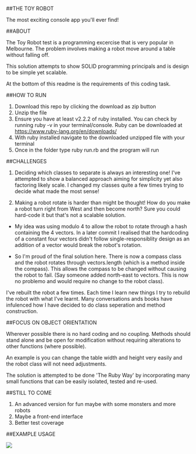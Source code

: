 ##THE TOY ROBOT

The most exciting console app you'll ever find!

##ABOUT

The Toy Robot test is a programming excercise that is very popular in Melbourne.
The problem involves making a robot move around a table without falling off.

This solution attempts to show SOLID programming principals and is design to be simple yet scalable.

At the bottom of this readme is the requirements of this coding task.

##HOW TO RUN

1. Download this repo by clicking the download as zip button
2. Unzip the file
4. Ensure you have at least v2.2.2 of ruby installed. You can check by running ruby -v in your terminal/console. Ruby can be downloaded at https://www.ruby-lang.org/en/downloads/
5. With ruby installed navigate to the downloaded unzipped file with your terminal
6. Once in the folder type ruby run.rb and the program will run

##CHALLENGES

1. Deciding which classes to separate is always an interesting one! I've attempted to show a balanced approach aiming for simplicity yet also factoring likely scale. I changed my classes quite a few times trying to decide what made the most sense!

2. Making a robot rotate is harder than might be thought! How do you make a robot turn right from West and then become north? Sure you could hard-code it but that's not a scalable solution.

- My idea was using modulo 4 to allow the robot to rotate through a hash containing the 4 vectors. In a later commit I realised that the hardcoding of a constant four vectors didn't follow single-responsiblity design as an addition of a vector would break the robot's rotation.

- So I'm proud of the final solution here. There is now a compass class and the robot rotates through vectors.length (which is a method inside the compass). This allows the compass to be changed without causing the robot to fail. (Say someone added north-east to vectors. This is now no problemo and would require no change to the robot class).

I've rebuilt the robot a few times. Each time I learn new things I try to rebuild the robot with what I've learnt. Many conversations ands books have infulenced how I have decided to do class seperation and method construction.

##FOCUS ON OBJECT ORIENTATION

Wherever possible there is no hard coding and no coupling. Methods should stand alone and be open for modification without requiring alterations to other functions (where possible).

An example is you can change the table width and height very easily and the robot class will not need adjustments.

The solution is attempted to be done 'The Ruby Way' by incorporating many small functions that can be easily isolated, tested and re-used.

##STILL TO COME

1. An advanced version for fun maybe with some monsters and more robots
2. Maybe a front-end interface
3. Better test coverage

##EXAMPLE USAGE

<img src = "https://github.com/Ashley-Pettit/Toy-RobotV2/blob/master/Capture.JPG?raw=true"/>
